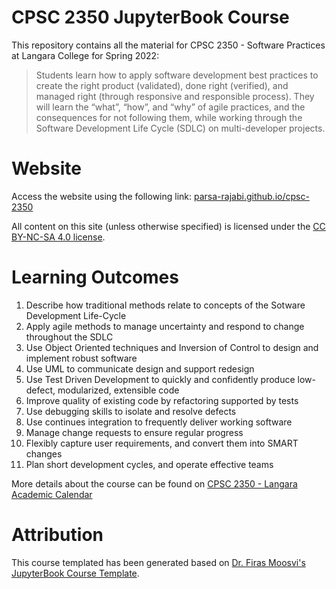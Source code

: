 # CPSC 2350 JupyterBook Course 

This repository contains all the material for CPSC 2350 - Software Practices at Langara College for Spring 2022:

> Students learn how to apply software development best practices to create the right product (validated), done right (verified), and managed right (through responsive and responsible process). They will learn the “what”, “how”, and “why” of agile practices, and the consequences for not following them, while working through the Software Development Life Cycle (SDLC) on multi-developer projects.

# Website

Access the website using the following link: [parsa-rajabi.github.io/cpsc-2350](https://parsa-rajabi.github.io/cpsc-2350)

All content on this site (unless otherwise specified) is licensed under the [CC BY-NC-SA 4.0 license](https://creativecommons.org/licenses/by-nc-sa/4.0/).

# Learning Outcomes

1. Describe how traditional methods relate to concepts of the Sotware Development Life-Cycle
2. Apply agile methods to manage uncertainty and respond to change throughout the SDLC
3. Use Object Oriented techniques and Inversion of Control to design and implement robust software
4. Use UML to communicate design and support redesign
5. Use Test Driven Development to quickly and confidently produce low-defect, modularized, extensible code
6. Improve quality of existing code by refactoring supported by tests
7. Use debugging skills to isolate and resolve defects
8. Use continues integration to frequently deliver working software
9. Manage change requests to ensure regular progress
10. Flexibly capture user requirements, and convert them into SMART changes
11. Plan short development cycles, and operate effective teams

More details about the course can be found on [CPSC 2350 - Langara Academic Calendar](https://langara.ca/programs-and-courses/courses/CPSC/2350.html)

# Attribution
This course templated has been generated based on [Dr. Firas Moosvi's JupyterBook Course Template](https://github.com/firasm/jupyterbook_course_template).